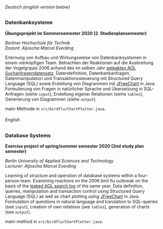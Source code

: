 ###### Deutsch (english version below)

### Datenbanksysteme
**Übungsprojekt im Sommersemester 2020 (2. Studienplansemester)**

*Berliner Hochschule für Technik*  
*Dozent: Aljoscha Marcel Everding*

Erlernung von Aufbau und Wirkungsweise von Datenbanksystemen in einem vierköpfigen Team.
Betrachten der Reaktionen auf die Ausbreitung der Vogelgrippe 2006 anhand des im selben Jahr [geleakten AOL Suchanfragendatensatz](https://en.wikipedia.org/wiki/AOL_search_log_release "Wikipedia: AOL search log release").
Datendefinition, Datenbankanfragen, Datenmanipulation und Transaktionssteuerung mit Structured Query Language (SQL) sowie Erstellung von Diagrammen mit [JFreeChart](https://jfree.org/jfreechart/ "JFreeChart") in Java.
Formulierung von Fragen in natürlicher Sprache und Übersetzung in SQL-Anfragen (siehe `input`), Erstellung eigener Relationen (siehe `tables`), Generierung von Diagrammen (siehe `output`).

main-Methode in `src/birdflu/ChartPlotter.java`.


###### English

### Database Systems
**Exercise project of spring/summer semester 2020 (2nd study plan semester)**

*Berlin University of Applied Sciences and Technology*  
*Lecturer: Aljoscha Marcel Everding*

Learning of structure and operstion of database systems within a four-person team.
Examining reactions on the 2006 bird flu outbreak on the basis of the [leaked AOL search log](https://en.wikipedia.org/wiki/AOL_search_log_release "Wikipedia: AOL search log release") of the same year.
Data definition, queries, manipulation and transaction control using Structured Query Language (SQL) as well as chart plotting using [JFreeChart](https://jfree.org/jfreechart/ "JFreeChart") in Java.
Formulation of questions in natural language and translation to SQL-queries (see `input`), creation of own relations (see `tables`), generation of charts (see `output`).

main-method in `src/birdflu/ChartPlotter.java`.
